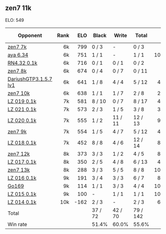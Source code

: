 ## zen7 11k ##

ELO: 549

Opponent | Rank | ELO | Black | Write | Total | Win rate
---------|-----:|----:|-------|-------|-------|-------:
[zen7 7k](zen7%207k.md) | 6k | 799 | 0 / 3 | - | 0 / 3 | 0.0%
[aya 6.34](aya%206.34.md) | 6k | 751 | 1 / 1 | - | 1 / 1 | 100.0%
[RN4.32 0.1k](RN4.32%200.1k.md) | 6k | 716 | 0 / 1 | 0 / 1 | 0 / 2 | 0.0%
[zen7 8k](zen7%208k.md) | 6k | 674 | 0 / 4 | 0 / 7 | 0 / 11 | 0.0%
[DariushGTP3.1.5.7 lv1](DariushGTP3.1.5.7%20lv1.md) | 6k | 641 | 1 / 8 | 4 / 4 | 5 / 12 | 41.7%
[zen7 10k](zen7%2010k.md) | 6k | 638 | 1 / 1 | 1 / 7 | 2 / 8 | 25.0%
[LZ 019 0.1k](LZ%20019%200.1k.md) | 7k | 581 | 8 / 10 | 0 / 7 | 8 / 17 | 47.1%
[LZ 021 0.1k](LZ%20021%200.1k.md) | 7k | 573 | 2 / 3 | 1 / 5 | 3 / 8 | 37.5%
[LZ 020 0.1k](LZ%20020%200.1k.md) | 7k | 555 | 1 / 2 | 11 / 11 | 12 / 13 | 92.3%
[zen7 9k](zen7%209k.md) | 7k | 554 | 1 / 5 | 4 / 7 | 5 / 12 | 41.7%
[LZ 018 0.1k](LZ%20018%200.1k.md) | 7k | 452 | 8 / 8 | 4 / 6 | 12 / 14 | 85.7%
[zen7 12k](zen7%2012k.md) | 8k | 373 | 3 / 3 | 1 / 2 | 4 / 5 | 80.0%
[LZ 017 0.1k](LZ%20017%200.1k.md) | 8k | 350 | 2 / 5 | 4 / 8 | 6 / 13 | 46.2%
[zen7 13k](zen7%2013k.md) | 8k | 288 | 3 / 3 | 5 / 5 | 8 / 8 | 100.0%
[LZ 016 0.1k](LZ%20016%200.1k.md) | 9k | 191 | 3 / 4 | 3 / 3 | 6 / 7 | 85.7%
[Go169](Go169.md) | 9k | 114 | 1 / 1 | 3 / 3 | 4 / 4 | 100.0%
[LZ 015 0.1k](LZ%20015%200.1k.md) | 9k | 100 | - | 1 / 1 | 1 / 1 | 100.0%
[LZ 014 0.1k](LZ%20014%200.1k.md) | 10k | -162 | 2 / 3 | - | 2 / 3 | 66.7%
Total | | | 37 / 72 | 42 / 70 | 79 / 142 | 
Win rate| | | 51.4% | 60.0% | 55.6% | 
